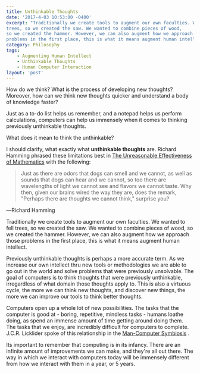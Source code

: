```yaml
---
title: Unthinkable Thoughts
date: '2017-4-03 10:53:00 -0400'
excerpt: "Traditionally we create tools to augment our own faculties. We wanted to fell
trees, so we created the saw. We wanted to combine pieces of wood,
so we created the hammer. However, we can also augment how we approach those
problems in the first place, this is what it means augment human intellect."
category: Philosophy
tags:
    - Augmenting Human Intellect
    - Unthinkable Thoughts
    - Human Computer Interaction
layout: 'post'
---
```


How do we think? What is the process of developing new thoughts? Moreover, how
can we think new thoughts quicker and understand a body of knowledge faster?

Just as a to-do list helps us remember, and a notepad helps us perform
calculations, computers can help us immensely when it comes to thinking
previously unthinkable thoughts.

What does it mean to think the unthinkable?

I should clarify, what exactly what **unthinkable thoughts** are. Richard
Hamming phrased these limitations best in [The Unreasonable Effectiveness of
Mathematics](https://papers.devinmcgloin.com/mathematics/Hamming%20-%20The%20Unreasonable%20Effectiveness%20of%20Mathematics.pdf)
with the following:

> Just as there are odors that dogs can smell and we cannot, as well as sounds that dogs can hear and we cannot, so too there are wavelengths of light we cannot see and flavors we cannot taste. Why then, given our brains wired the way they are, does the remark, "Perhaps there are thoughts we cannot think," surprise you?

―Richard Hamming

Traditionally we create tools to augment our own faculties. We wanted to fell
trees, so we created the saw. We wanted to combine pieces of wood,
so we created the hammer. However, we can also augment how we approach those
problems in the first place, this is what it means augment human intellect.

Previously unthinkable thoughts is perhaps a more accurate term. As we increase
our own intellect thru new tools or methodologies we are able to go out in the
world and solve problems that were previously unsolvable. The goal of computers
is to think thoughts that were previously unthinkable, irregardless of what
domain those thoughts apply to. This is also a virtuous cycle, the more we can
think new thoughts, and discover new things, the more we can improve our tools
to think better thoughts.

Computers open up a whole lot of new possibilities. The tasks that the computer
is good at - boring, repetitive, mindless tasks - humans loathe doing, as spend
an immense amount of time getting around doing them. The tasks that we enjoy,
are incredibly difficult for computers to complete. J.C.R. Licklider spoke of
this relationship in the [Man-Computer
Symbiosis](http://groups.csail.mit.edu/medg/people/psz/Licklider.html) .

Its important to remember that computing is in its infancy. There are an
infinite amount of improvements we can make, and they're all out there. The way
in which we interact with computers today will be immensely different from how
we interact with them in a year, or 5 years.
